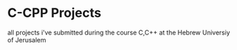 # C-CPP Projects
 all projects i've submitted during the course C,C++ at the Hebrew Universiy of Jerusalem

